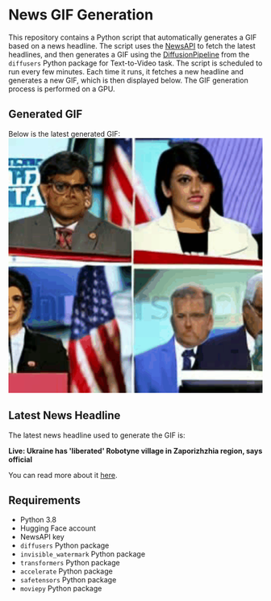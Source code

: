 # News GIF Generation
This repository contains a Python script that automatically generates a GIF based on a news headline. The script uses the [NewsAPI](https://newsapi.org/) to fetch the latest headlines, and then generates a GIF using the [DiffusionPipeline](https://github.com/huggingface/diffusers) from the `diffusers` Python package for Text-to-Video task.
The script is scheduled to run every few minutes. Each time it runs, it fetches a new headline and generates a new GIF, which is then displayed below. The GIF generation process is performed on a GPU.

## Generated GIF
Below is the latest generated GIF:
![Generated GIF](output.gif?raw=true&v=1693296678)

## Latest News Headline
The latest news headline used to generate the GIF is:

**Live: Ukraine has 'liberated' Robotyne village in Zaporizhzhia region, says official**

You can read more about it [here](https://www.france24.com/en/europe/20230828-%F0%9F%94%B4-live-symbol-of-hope-ukraine-s-best-high-jumper-wins-gold-for-her-country).

## Requirements
- Python 3.8
- Hugging Face account
- NewsAPI key
- `diffusers` Python package
- `invisible_watermark` Python package
- `transformers` Python package
- `accelerate` Python package
- `safetensors` Python package
- `moviepy` Python package
